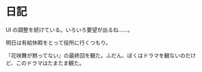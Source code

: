 # 日記

UI の調整を続けている。いろいろ要望が出るね……。

明日は有給休暇をとって役所に行くつもり。

『花咲舞が黙ってない』の最終回を観た。ふだん、ぼくはドラマを観ないのだけど、このドラマはたまたま観た。
